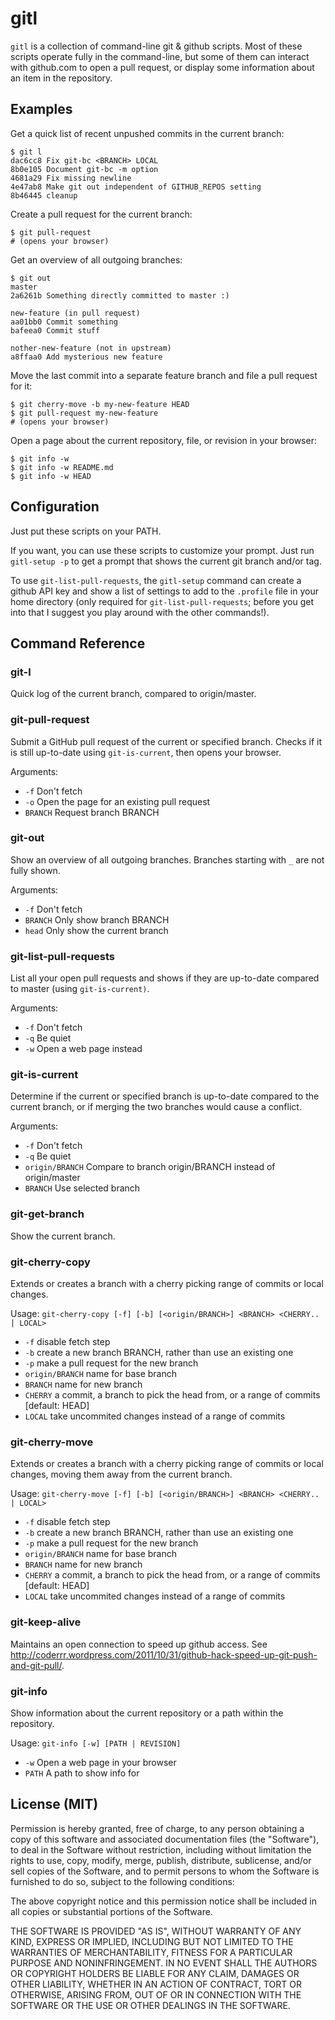 gitl
====

`gitl` is a collection of command-line git & github scripts.
Most of these scripts operate fully in the command-line, but some
of them can interact with github.com to open a pull request, or
display some information about an item in the repository.

Examples
--------

Get a quick list of recent unpushed commits in the current branch:

    $ git l
    dac6cc8 Fix git-bc <BRANCH> LOCAL
    8b0e105 Document git-bc -m option
    4681a29 Fix missing newline
    4e47ab8 Make git out independent of GITHUB_REPOS setting
    8b46445 cleanup

Create a pull request for the current branch:

    $ git pull-request
    # (opens your browser)

Get an overview of all outgoing branches:

    $ git out
    master
    2a6261b Something directly committed to master :)

    new-feature (in pull request)
    aa01bb0 Commit something
    bafeea0 Commit stuff

    nother-new-feature (not in upstream)
    a8ffaa0 Add mysterious new feature

Move the last commit into a separate feature branch and 
file a pull request for it:

    $ git cherry-move -b my-new-feature HEAD
    $ git pull-request my-new-feature
    # (opens your browser)

Open a page about the current repository, file, or revision in your browser:

    $ git info -w
    $ git info -w README.md
    $ git info -w HEAD

Configuration
-------------

Just put these scripts on your PATH.

If you want, you can use these scripts to customize your prompt.
Just run `gitl-setup -p` to get a prompt that shows the current
git branch and/or tag. 

To use `git-list-pull-requests`, the `gitl-setup` command can create a
github API key and show a list of settings to add to the `.profile`
file in your home directory (only required for `git-list-pull-requests`;
before you get into that I suggest you play around with the other
commands!).

Command Reference
-----------------

### git-l

Quick log of the current branch, compared to origin/master.

### git-pull-request

Submit a GitHub pull request of the current or specified branch. Checks if it is still up-to-date using `git-is-current`, then opens your browser.

Arguments:

* `-f`       Don't fetch
* `-o`       Open the page for an existing pull request
* `BRANCH`   Request branch BRANCH

### git-out

Show an overview of all outgoing branches. Branches starting with `_` are not fully shown. 

Arguments:

* `-f`       Don't fetch
* `BRANCH`   Only show branch BRANCH
* `head`     Only show the current branch

### git-list-pull-requests

List all your open pull requests and shows if they are up-to-date 
compared to master (using `git-is-current)`.

Arguments:

* `-f`             Don't fetch
* `-q`             Be quiet
* `-w`             Open a web page instead

### git-is-current

Determine if the current or specified branch is up-to-date compared to the current branch,
or if merging the two branches would cause a conflict.

Arguments:

* `-f`             Don't fetch
* `-q`             Be quiet
* `origin/BRANCH`  Compare to branch origin/BRANCH instead of origin/master
* `BRANCH`         Use selected branch

### git-get-branch

Show the current branch.

### git-cherry-copy

Extends or creates a branch with a cherry picking range of commits or local changes.

Usage: `git-cherry-copy [-f] [-b] [<origin/BRANCH>] <BRANCH> <CHERRY.. | LOCAL>`

* `-f`              disable fetch step
* `-b`              create a new branch BRANCH, rather than use an existing one
* `-p`              make a pull request for the new branch
* `origin/BRANCH`   name for base branch
* `BRANCH`          name for new branch
* `CHERRY`          a commit, a branch to pick the head from, or a range of commits [default: HEAD]
* `LOCAL`           take uncommited changes instead of a range of commits

### git-cherry-move

Extends or creates a branch with a cherry picking range of commits or local changes,
moving them away from the current branch.

Usage: `git-cherry-move [-f] [-b] [<origin/BRANCH>] <BRANCH> <CHERRY.. | LOCAL>`

* `-f`              disable fetch step
* `-b`              create a new branch BRANCH, rather than use an existing one
* `-p`              make a pull request for the new branch
* `origin/BRANCH`   name for base branch
* `BRANCH`          name for new branch
* `CHERRY`          a commit, a branch to pick the head from, or a range of commits [default: HEAD]
* `LOCAL`           take uncommited changes instead of a range of commits

### git-keep-alive

Maintains an open connection to speed up github access. See http://coderrr.wordpress.com/2011/10/31/github-hack-speed-up-git-push-and-git-pull/.

### git-info

Show information about the current repository or a path within the repository.

Usage: `git-info [-w] [PATH | REVISION]`

* `-w`             Open a web page in your browser
* `PATH`           A path to show info for

License (MIT)
-------------

Permission is hereby granted, free of charge, to any person obtaining a copy of this
software and associated documentation files (the "Software"), to deal in the Software
without restriction, including without limitation the rights to use, copy, modify,
merge, publish, distribute, sublicense, and/or sell copies of the Software, and to
permit persons to whom the Software is furnished to do so, subject to the following
conditions:

The above copyright notice and this permission notice shall be included in all copies
or substantial portions of the Software.

THE SOFTWARE IS PROVIDED "AS IS", WITHOUT WARRANTY OF ANY KIND, EXPRESS OR IMPLIED,
INCLUDING BUT NOT LIMITED TO THE WARRANTIES OF MERCHANTABILITY, FITNESS FOR A
PARTICULAR PURPOSE AND NONINFRINGEMENT. IN NO EVENT SHALL THE AUTHORS OR COPYRIGHT
HOLDERS BE LIABLE FOR ANY CLAIM, DAMAGES OR OTHER LIABILITY, WHETHER IN AN ACTION
OF CONTRACT, TORT OR OTHERWISE, ARISING FROM, OUT OF OR IN CONNECTION WITH THE
SOFTWARE OR THE USE OR OTHER DEALINGS IN THE SOFTWARE.

